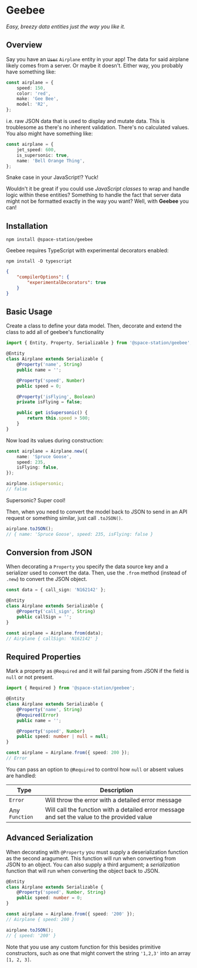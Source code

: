 # Geebee

_Easy, breezy data entities just the way you like it._

## Overview

Say you have an ~~`User`~~ `Airplane` entity in your app! The data for said airplane likely comes from a server. Or maybe it doesn't. Either way, you probably have something like:

```typescript
const airplane = {
	speed: 150,
	color: 'red',
	make: 'Gee Bee',
	model: 'R2',
};
```

i.e. raw JSON data that is used to display and mutate data. This is troublesome as there's no inherent validation. There's no calculated values. You also might have something like:

```typescript
const airplane = {
	jet_speed: 600,
	is_supersonic: true,
	name: 'Bell Orange Thing',
};
```

Snake case in your JavaScript!? Yuck!

Wouldn't it be great if you could use _JavaScript classes_ to wrap and handle logic within these entities? Something to handle the fact that server data might not be formatted exactly in the way you want? Well, with **Geebee** you can!

## Installation

```shell
npm install @space-station/geebee
```

Geebee requires TypeScript with experimental decorators enabled:

```shell
npm install -D typescript
```

```json
{
	"compilerOptions": {
		"experimentalDecorators": true
	}
}
```

## Basic Usage

Create a class to define your data model. Then, decorate and extend the class to add all of geebee's functionality

```typescript
import { Entity, Property, Serializable } from '@space-station/geebee';

@Entity
class Airplane extends Serializable {
	@Property('name', String)
	public name = '';

	@Property('speed', Number)
	public speed = 0;

	@Property('isFlying', Boolean)
	private isFlying = false;

	public get isSupersonic() {
		return this.speed > 500;
	}
}
```

Now load its values during construction:

```typescript
const airplane = Airplane.new({
	name: 'Spruce Goose',
	speed: 235,
	isFlying: false,
});

airplane.isSupersonic;
// false
```

Supersonic? Super cool!

Then, when you need to convert the model back to JSON to send in an API request or something similar, just call `.toJSON()`.

```typescript
airplane.toJSON();
// { name: 'Spruce Goose', speed: 235, isFlying: false }
```

## Conversion from JSON

When decorating a `Property` you specify the data source key and a serializer used to convert the data. Then, use the `.from` method (instead of `.new`) to convert the JSON object.

```typescript
const data = { call_sign: 'N162142' };

@Entity
class Airplane extends Serializable {
	@Property('call_sign', String)
	public callSign = '';
}

const airplane = Airplane.from(data);
// Airplane { callSign: 'N162142' }
```

## Required Properties

Mark a property as `@Required` and it will fail parsing from JSON if the field is `null` or not present.

```typescript
import { Required } from '@space-station/geebee';

@Entity
class Airplane extends Serializable {
	@Property('name', String)
	@Required(Error)
	public name = '';

	@Property('speed', Number)
	public speed: number | null = null;
}

const airplane = Airplane.from({ speed: 200 });
// Error
```

You can pass an option to `@Required` to control how `null` or absent values are handled:

| Type           | Description                                                                                  |
| -------------- | -------------------------------------------------------------------------------------------- |
| `Error`        | Will throw the error with a detailed error message                                           |
| Any `Function` | Will call the function with a detailed error message and set the value to the provided value |

## Advanced Serialization

When decorating with `@Property` you must supply a deserialization function as the second aragument. This function will run when converting from JSON to an object. You can also supply a third argument; a _serialization_ function that will run when converting the object back to JSON.

```typescript
@Entity
class Airplane extends Serializable {
	@Property('speed', Number, String)
	public speed: number = 0;
}

const airplane = Airplane.from({ speed: '200' });
// Airplane { speed: 200 }

airplane.toJSON();
// { speed: '200' }
```

Note that you use any custom function for this besides primitive constructors, such as one that might convert the string `'1,2,3'` into an array `[1, 2, 3]`.
